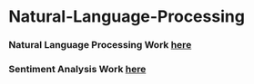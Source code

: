 # Natural-Language-Processing

### Natural Language Processing Work [here](https://github.com/Muhammad-Usama-07/Natural-Language-Processing/tree/main/NLP_Basics)

### Sentiment Analysis Work [here](https://github.com/Muhammad-Usama-07/Natural-Language-Processing/tree/main/Sentiment_Analysis)
